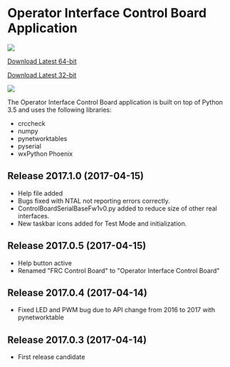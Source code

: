 # Operator Interface Control Board Application #

![](https://raw.githubusercontent.com/GarnetSquardon4901/Operator-Interface-Control-Board/master/Documentation/images/Logo.png)

[Download Latest 64-bit](https://github.com/GarnetSquadron4901/Operator-Interface-Control-Board/blob/master/Python/dist/Operator%20Interface%20Control%20Board-2017.1.0-amd64.msi?raw=true)

[Download Latest 32-bit](https://github.com/GarnetSquadron4901/Operator-Interface-Control-Board/blob/master/Python/dist/Operator%20Interface%20Control%20Board-2017.1.0-win32.msi?raw=true)

![](https://raw.githubusercontent.com/GarnetSquardon4901/Operator-Interface-Control-Board/master/Documentation/images/MainApp.png)

The Operator Interface Control Board application is built on top of Python 3.5 and uses the following libraries:

- crccheck
- numpy
- pynetworktables
- pyserial
- wxPython Phoenix

Release 2017.1.0 (2017-04-15)
------------------
* Help file added
* Bugs fixed with NTAL not reporting errors correctly.
* ControlBoardSerialBaseFw1v0.py added to reduce size of other real interfaces.
* New taskbar icons added for Test Mode and initialization.

Release 2017.0.5 (2017-04-15)
------------------
* Help button active
* Renamed "FRC Control Board" to "Operator Interface Control Board"

Release 2017.0.4 (2017-04-14)
------------------
* Fixed LED and PWM bug due to API change from 2016 to 2017 with pynetworktable

Release 2017.0.3 (2017-04-14)
------------------
* First release candidate

